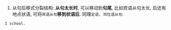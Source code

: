 1. 从句后移式分裂结构: **从句太长时**, 可以移动到**句尾**, 比如宾语从句太长, 后还有地点状语, 可将`宾语从句`**移到状语后**. 同理`定语, 同位语从句`.



```
I school. 
```



